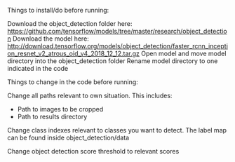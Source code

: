 Things to install/do before running:

Download the object_detection folder here: https://github.com/tensorflow/models/tree/master/research/object_detection
Download the model here: http://download.tensorflow.org/models/object_detection/faster_rcnn_inception_resnet_v2_atrous_oid_v4_2018_12_12.tar.gz
Open model and move model directory into the object_detection folder
Rename model directory to one indicated in the code


Things to change in the code before running:

Change all paths relevant to own situation. This includes:
   - Path to images to be cropped
   - Path to results directory

Change class indexes relevant to classes you want to detect. 
The label map can be found inside object_detection/data

Change object detection score threshold to relevant scores



